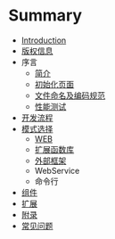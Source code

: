 # Summary

* [Introduction](README.md)
* [版权信息](Copyright.md)
* 序言
   * [简介](Intro.md)
   * [初始化页面](Init.md)
   * [文件命名及编码规范](CodeStyle.md)
   * [性能测试](Test.md)
* [开发流程](Develop.md)
* [模式选择](Mode.md)
   * [WEB](web.md)
   * [扩展函数库](Extend.md)
   * [外部框架](FrameMode.md)
   * WebService
   * 命令行
* [组件](Comp.md)
* [扩展](Ext.md)
* [附录](Appendix.md)
* [常见问题](Helps.md)

